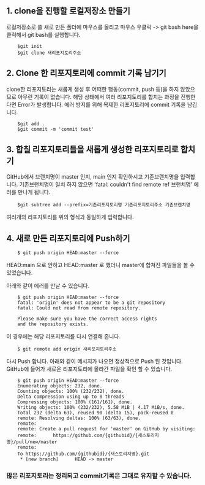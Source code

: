 ## 1. clone을 진행할 로컬저장소 만들기
로컬저장소로 쓸 새로 만든 폴더에 마우스를 올리고 마우스 우클릭 -> git bash here을 클릭해서 git bash를 실행합니다.

```
    $git init
    $git clone 새리포지토리주소
```

## 2. Clone 한 리포지토리에 commit 기록 남기기
clone한 리포지토리는 새롭게 생성 후 어떠한 행동(commit, push 등)을 하지 않았으므로 아무런 기록이 없습니다. 
해당 상태에서 여러 리포지토리를 합치는 과정을 진행한다면 Error가 발생합니다. 에러 방지를 위해 복제한 리포지토리에 commit 기록을 남깁니다.

```
    $git add .
    $git commit -m 'commit test'
```

## 3. 합칠 리포지토리들을 새롭게 생성한 리포지토리로 합치기
GitHub에서 브랜치명이 master 인지, main 인지 확인하시고 기존브랜치명을 입력합니다. 
기존브랜치명이 일치 하지 않으면 'fatal: couldn't find remote ref 브랜치명' 에러를 만나게 됩니다. 
```
    $git subtree add --prefix=기존리포지토리명 기존리포지토리주소 기존브랜치명
```
여러개의 리포지토리를 위의 형식과 동일하게 입력합니다. 

## 4. 새로 만든 리포지토리에 Push하기
```
    $ git push origin HEAD:master --force
```
HEAD:main 으로 안하고 HEAD:master 로 했더니 master에 합쳐진 파일들을 볼 수 있었습니다. 

아래와 같이 에러를 만날 수 있습니다. 

```
    $ git push origin HEAD:master --force
    fatal: 'origin' does not appear to be a git repository
    fatal: Could not read from remote repository.

    Please make sure you have the correct access rights
    and the repository exists.
```

이 경우에는 해당 리포지토리를 다시 연결해 줍니다. 
```
    $ git remote add origin 새리포지토리주소
```
다시 Push 합니다. 아래와 같이 메시지가 나오면 정상적으로 Push 된 것입니다. GitHub에 들어가 새로운 리포지토리에 올라간 파일을 확인 할 수 있습니다.
```
    $ git push origin HEAD:master --force
    Enumerating objects: 232, done.
    Counting objects: 100% (232/232), done.
    Delta compression using up to 8 threads
    Compressing objects: 100% (161/161), done.
    Writing objects: 100% (232/232), 5.58 MiB | 4.17 MiB/s, done.
    Total 232 (delta 63), reused 90 (delta 15), pack-reused 0
    remote: Resolving deltas: 100% (63/63), done.
    remote:
    remote: Create a pull request for 'master' on GitHub by visiting:
    remote:      https://github.com/{githubid}/{새스토리지명}/pull/new/master
    remote:
    To https://github.com/{githubid}/{새스토리지명}.git
     * [new branch]      HEAD -> master
```
### 많은 리포지토리는 정리되고 commit기록은 그대로 유지할 수 있습니다. 

